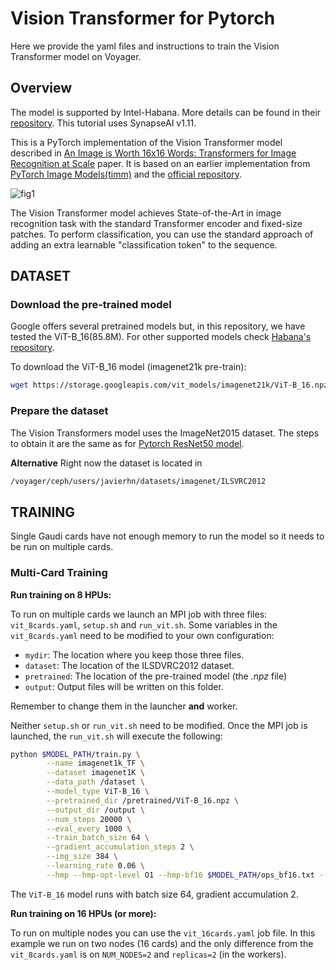 # Vision Transformer for Pytorch
Here we provide the yaml files and instructions to train the Vision Transformer model on Voyager.

## Overview

The model is supported by Intel-Habana. More details can be found in their [repository](https://github.com/HabanaAI/Model-References/tree/1.11.0/PyTorch/computer_vision/classification/ViT). This tutorial uses SynapseAI v1.11.

This is a PyTorch implementation of the Vision Transformer model described in [An Image is Worth 16x16 Words: Transformers for Image Recognition at Scale](https://arxiv.org/abs/2010.11929) paper. It is based on an earlier implementation from [PyTorch Image Models(timm)](https://github.com/rwightman/pytorch-image-models) and the [official repository](https://github.com/google-research/vision_transformer).

![fig1](figure1.png)

The Vision Transformer model achieves State-of-the-Art in image recognition task with the standard Transformer encoder and fixed-size patches. To perform classification, you can use the standard approach of adding an extra learnable "classification token" to the sequence.


## DATASET

### Download the pre-trained model

Google offers several pretrained models but, in this repository, we have tested the ViT-B_16(85.8M). For other supported models check [Habana's repository](https://github.com/HabanaAI/Model-References/tree/1.11.0/PyTorch/computer_vision/classification/ViT).

To download the ViT-B_16 model (imagenet21k pre-train):
```bash
wget https://storage.googleapis.com/vit_models/imagenet21k/ViT-B_16.npz
```
### Prepare the dataset
The Vision Transformers model uses the ImageNet2015 dataset. The steps to obtain it are the same as for [Pytorch ResNet50 model](/PyTorch/computer_vision/classification/torchvision).

**Alternative**
Right now the dataset is located in
```bash
/voyager/ceph/users/javierhn/datasets/imagenet/ILSVRC2012
```



## TRAINING

Single Gaudi cards have not enough memory to run the model so it needs to be run on multiple cards.

### Multi-Card Training

**Run training on 8 HPUs:**

To run on multiple cards we launch an MPI job with three files: `vit_8cards.yaml`, `setup.sh` and `run_vit.sh`. Some variables in the `vit_8cards.yaml` need to be modified to your own configuration:
- `mydir`: The location where you keep those three files.
- `dataset`: The location of the ILSDVRC2012 dataset.
- `pretrained`: The location of the pre-trained model (the *.npz* file)
- `output`: Output files will be written on this folder.  

Remember to change them in the launcher **and** worker.

Neither `setup.sh` or `run_vit.sh` need to be modified. Once the MPI job is launched, the `run_vit.sh` will execute the following:
```bash
python $MODEL_PATH/train.py \
        --name imagenet1k_TF \
        --dataset imagenet1K \
        --data_path /dataset \
        --model_type ViT-B_16 \
        --pretrained_dir /pretrained/ViT-B_16.npz \
        --output_dir /output \
        --num_steps 20000 \
        --eval_every 1000 \
        --train_batch_size 64 \
        --gradient_accumulation_steps 2 \
        --img_size 384 \
        --learning_rate 0.06 \
        --hmp --hmp-opt-level O1 --hmp-bf16 $MODEL_PATH/ops_bf16.txt --hmp-fp32 $MODEL_PATH/ops_fp32.txt
```
The `ViT-B_16` model runs with batch size 64, gradient accumulation 2.

**Run training on 16 HPUs (or more):**

To run on multiple nodes you can use the `vit_16cards.yaml` job file. In this example we run on two nodes (16 cards) and the only difference from the `vit_8cards.yaml` is on `NUM_NODES=2` and `replicas=2` (in the workers).



